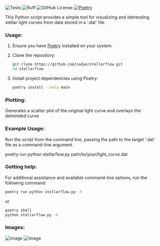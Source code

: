 ![Tests](https://github.com/iadyo/stellarflow/actions/workflows/python-app.yml/badge.svg)
![Ruff](https://img.shields.io/endpoint?url=https%3A%2F%2Fraw.githubusercontent.com%2Fastral-sh%2Fruff%2Fmain%2Fassets%2Fbadge%2Fv2.json)
![GitHub License](https://img.shields.io/github/license/iadyo/stellarflow)
[![Poetry](https://img.shields.io/endpoint?url=https://python-poetry.org/badge/v0.json)](https://python-poetry.org/)


This Python script provides a simple tool for visualizing and detrending stellar light curves from data stored in a '.dat' file.

### Usage:

1. Ensure you have [Poetry](https://python-poetry.org/) installed on your system.

2. Clone the repository:
   ```bash
   git clone https://github.com/iadyo/stellarflow.git
   cd stellarflow
   ```

3. Install project dependencies using Poetry:

   ```bash
   poetry install --only main
   ```

### Plotting:

Generates a scatter plot of the original light curve and overlays the detrended curve

### Example Usage:

Run the script from the command line, passing the path to the target '.dat' file as a command-line argument.

   poetry run python stellarflow.py path/to/your/light_curve.dat

### Getting help:
For additional assistance and available command-line options, run the following command:
```bash
poetry run python stellarflow.py -h
```
or
```bash
poetry shell
python stellarflow.py -h
```

### Images:

![image](https://github.com/iadyo/stellarflow/assets/60442527/8a5f9be3-9271-4942-a9bb-94973f3db265)
![image](https://github.com/iadyo/stellarflow/assets/60442527/62daf7bd-6857-4cdd-b1c2-a9ff49ac6270)



